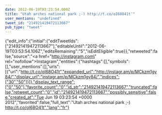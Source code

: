 ```yaml
---
date: 2012-06-19T03:23:54.000Z
title: "Utah arches national park ;-) http://t.co/oI68O41t″"
user_mentions: "undefined"
tweet_id: "214921419472113667"
pub_type: "tweet"
---
```

{"edit_info":{"initial":{"editTweetIds":["214921419472113667"],"editableUntil":"2012-06-19T03:53:54.106Z","editsRemaining":"5","isEditEligible":true}},"retweeted":false,"source":"<a href=\"http://instagram.com\" rel=\"nofollow\">Instagram</a>","entities":{"hashtags":[],"symbols":[],"user_mentions":[],"urls":[{"url":"http://t.co/oI68O41t","expanded_url":"http://instagr.am/p/MCkzm1gy84/","display_url":"instagr.am/p/MCkzm1gy84/","indices":["30","50"]}]},"display_text_range":["0","50"],"favorite_count":"0","id_str":"214921419472113667","truncated":false,"retweet_count":"0","id":"214921419472113667","possibly_sensitive":false,"created_at":"Tue Jun 19 03:23:54 +0000 2012","favorited":false,"full_text":"Utah arches national park ;-) http://t.co/oI68O41t","lang":"fr"}
